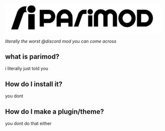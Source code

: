 ![pmlogo](https://github.com/parimod/.github/blob/main/p_logo1.png?raw=true)

_literally the worst @discord mod you can come across_

## what is parimod?

i literally just told you


## How do I install it?

you dont

## How do I make a plugin/theme?

you dont do that either 
